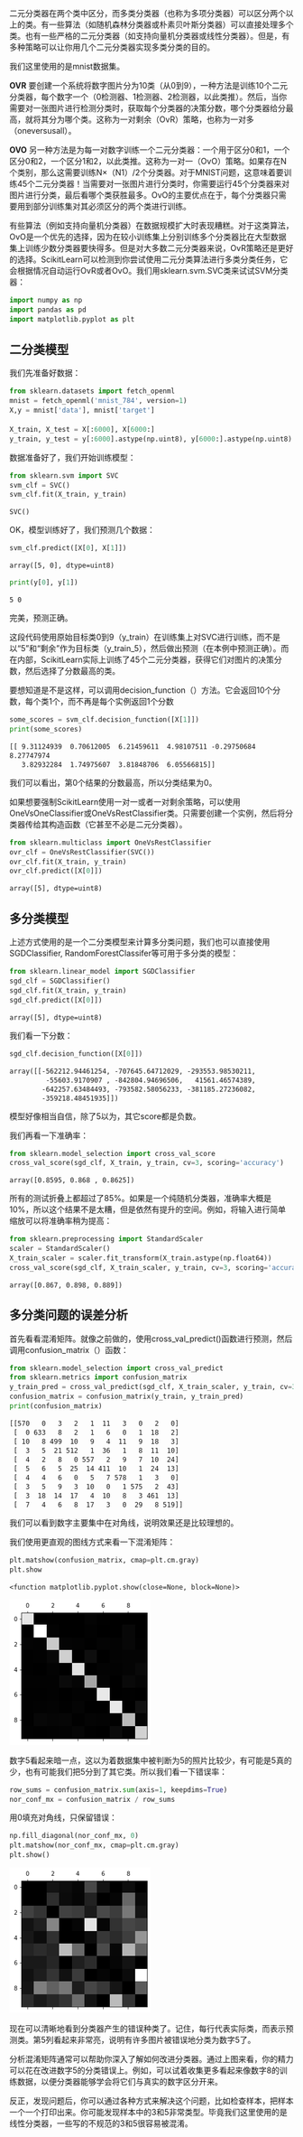 二元分类器在两个类中区分，而多类分类器（也称为多项分类器）可以区分两个以上的类。有一些算法（如随机森林分类器或朴素贝叶斯分类器）可以直接处理多个类。也有一些严格的二元分类器（如支持向量机分类器或线性分类器）。但是，有多种策略可以让你用几个二元分类器实现多类分类的目的。

我们这里使用的是mnist数据集。


**OVR**
要创建一个系统将数字图片分为10类（从0到9），一种方法是训练10个二元分类器，每个数字一个（0检测器、1检测器、2检测器，以此类推）。然后，当你需要对一张图片进行检测分类时，获取每个分类器的决策分数，哪个分类器给分最高，就将其分为哪个类。这称为一对剩余（OvR）策略，也称为一对多（oneversusall）。


**OVO**
另一种方法是为每一对数字训练一个二元分类器：一个用于区分0和1，一个区分0和2，一个区分1和2，以此类推。这称为一对一（OvO）策略。如果存在N个类别，那么这需要训练N×（N1）/2个分类器。对于MNIST问题，这意味着要训练45个二元分类器！当需要对一张图片进行分类时，你需要运行45个分类器来对图片进行分类，最后看哪个类获胜最多。OvO的主要优点在于，每个分类器只需要用到部分训练集对其必须区分的两个类进行训练。

有些算法（例如支持向量机分类器）在数据规模扩大时表现糟糕。对于这类算法，OvO是一个优先的选择，因为在较小训练集上分别训练多个分类器比在大型数据集上训练少数分类器要快得多。但是对大多数二元分类器来说，OvR策略还是更好的选择。ScikitLearn可以检测到你尝试使用二元分类算法进行多类分类任务，它会根据情况自动运行OvR或者OvO。我们用sklearn.svm.SVC类来试试SVM分类器：


```python
import numpy as np
import pandas as pd
import matplotlib.pyplot as plt
```

## 二分类模型

我们先准备好数据：


```python
from sklearn.datasets import fetch_openml
mnist = fetch_openml('mnist_784', version=1)
X,y = mnist['data'], mnist['target']

X_train, X_test = X[:6000], X[6000:]
y_train, y_test = y[:6000].astype(np.uint8), y[6000:].astype(np.uint8)
```

数据准备好了，我们开始训练模型：


```python
from sklearn.svm import SVC
svm_clf = SVC()
svm_clf.fit(X_train, y_train)
```




    SVC()



OK，模型训练好了，我们预测几个数据：



```python
svm_clf.predict([X[0], X[1]])
```




    array([5, 0], dtype=uint8)




```python
print(y[0], y[1])
```

    5 0


完美，预测正确。

这段代码使用原始目标类0到9（y_train）在训练集上对SVC进行训练，而不是以“5”和“剩余”作为目标类（y_train_5），然后做出预测（在本例中预测正确）。而在内部，ScikitLearn实际上训练了45个二元分类器，获得它们对图片的决策分数，然后选择了分数最高的类。

要想知道是不是这样，可以调用decision_function（）方法。它会返回10个分数，每个类1个，而不再是每个实例返回1个分数




```python
some_scores = svm_clf.decision_function([X[1]])
print(some_scores)
```

    [[ 9.31124939  0.70612005  6.21459611  4.98107511 -0.29750684  8.27747974
       3.82932284  1.74975607  3.81848706  6.05566815]]


我们可以看出，第0个结果的分数最高，所以分类结果为0。

如果想要强制ScikitLearn使用一对一或者一对剩余策略，可以使用OneVsOneClassifier或OneVsRestClassifier类。只需要创建一个实例，然后将分类器传给其构造函数（它甚至不必是二元分类器）。


```python
from sklearn.multiclass import OneVsRestClassifier
ovr_clf = OneVsRestClassifier(SVC())
ovr_clf.fit(X_train, y_train)
ovr_clf.predict([X[0]])
```




    array([5], dtype=uint8)



## 多分类模型
上述方式使用的是一个二分类模型来计算多分类问题，我们也可以直接使用SGDClassifier, RandomForestClassifer等可用于多分类的模型：


```python
from sklearn.linear_model import SGDClassifier
sgd_clf = SGDClassifier()
sgd_clf.fit(X_train, y_train)
sgd_clf.predict([X[0]])
```




    array([5], dtype=uint8)



我们看一下分数：


```python
sgd_clf.decision_function([X[0]])
```




    array([[-562212.94461254, -707645.64712029, -293553.98530211,
             -55603.9170907 , -842804.94696506,   41561.46574389,
            -642257.63484493, -793582.58056233, -381185.27236082,
            -359218.48451935]])



模型好像相当自信，除了5以为，其它score都是负数。

我们再看一下准确率：


```python
from sklearn.model_selection import cross_val_score
cross_val_score(sgd_clf, X_train, y_train, cv=3, scoring='accuracy')
```




    array([0.8595, 0.868 , 0.8625])



所有的测试折叠上都超过了85%。如果是一个纯随机分类器，准确率大概是10%，所以这个结果不是太糟，但是依然有提升的空间。例如，将输入进行简单缩放可以将准确率稍为提高：


```python
from sklearn.preprocessing import StandardScaler
scaler = StandardScaler()
X_train_scaler = scaler.fit_transform(X_train.astype(np.float64))
cross_val_score(sgd_clf, X_train_scaler, y_train, cv=3, scoring='accuracy')
```




    array([0.867, 0.898, 0.889])



## 多分类问题的误差分析

首先看看混淆矩阵。就像之前做的，使用cross_val_predict()函数进行预测，然后调用confusion_matrix（）函数：


```python
from sklearn.model_selection import cross_val_predict
from sklearn.metrics import confusion_matrix
y_train_pred = cross_val_predict(sgd_clf, X_train_scaler, y_train, cv=3)
confusion_matrix = confusion_matrix(y_train, y_train_pred)
print(confusion_matrix)
```

    [[570   0   3   2   1  11   3   0   2   0]
     [  0 633   8   2   1   6   0   1  18   2]
     [ 10   8 499  10   9   4  11   9  18   3]
     [  3   5  21 512   1  36   1   8  11  10]
     [  4   2   8   0 557   2   9   7  10  24]
     [  5   6   5  25  14 411  10   1  24  13]
     [  4   4   6   0   5   7 578   1   3   0]
     [  3   5   9   3  10   0   1 575   2  43]
     [  3  18  14  17   4  10   8   3 461  13]
     [  7   4   6   8  17   3   0  29   8 519]]


我们可以看到数字主要集中在对角线，说明效果还是比较理想的。

我们使用更直观的图线方式来看一下混淆矩阵：


```python
plt.matshow(confusion_matrix, cmap=plt.cm.gray)
plt.show
```




    <function matplotlib.pyplot.show(close=None, block=None)>




    
![png](sklearn%E7%BB%BC%E5%90%88%E7%A4%BA%E4%BE%8B5%EF%BC%9A%E5%A4%9A%E7%B1%BB%E5%88%86%E7%B1%BB%E5%99%A8_files/sklearn%E7%BB%BC%E5%90%88%E7%A4%BA%E4%BE%8B5%EF%BC%9A%E5%A4%9A%E7%B1%BB%E5%88%86%E7%B1%BB%E5%99%A8_24_1.png)
    


数字5看起来暗一点，这以为着数据集中被判断为5的照片比较少，有可能是5真的少，也有可能我们把5分到了其它类。所以我们看一下错误率：


```python
row_sums = confusion_matrix.sum(axis=1, keepdims=True)
nor_conf_mx = confusion_matrix / row_sums
```

用0填充对角线，只保留错误：


```python
np.fill_diagonal(nor_conf_mx, 0)
plt.matshow(nor_conf_mx, cmap=plt.cm.gray)
plt.show()
```


    
![png](sklearn%E7%BB%BC%E5%90%88%E7%A4%BA%E4%BE%8B5%EF%BC%9A%E5%A4%9A%E7%B1%BB%E5%88%86%E7%B1%BB%E5%99%A8_files/sklearn%E7%BB%BC%E5%90%88%E7%A4%BA%E4%BE%8B5%EF%BC%9A%E5%A4%9A%E7%B1%BB%E5%88%86%E7%B1%BB%E5%99%A8_28_0.png)
    


现在可以清晰地看到分类器产生的错误种类了。记住，每行代表实际类，而表示预测类。第5列看起来非常亮，说明有许多图片被错误地分类为数字5了。

分析混淆矩阵通常可以帮助你深入了解如何改进分类器。通过上图来看，你的精力可以花在改进数字5的分类错误上。例如，可以试着收集更多看起来像数字8的训练数据，以便分类器能够学会将它们与真实的数字区分开来。

反正，发现问题后，你可以通过各种方式来解决这个问题，比如检查样本，把样本一个一个打印出来。你可能发现样本中的3和5非常类型。毕竟我们这里使用的是线性分类器，一些写的不规范的3和5很容易被混淆。


```python

```
